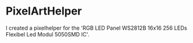 # PixelArtHelper
I created a pixelhelper for the 'RGB LED Panel WS2812B 16x16 256 LEDs Flexibel Led Modul 5050SMD IC'.

